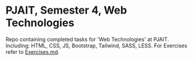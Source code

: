 # PJAIT, Semester 4, Web Technologies
Repo containing completed tasks for 'Web Technologies' at PJAIT. 
Including: HTML, CSS, JS, Bootstrap, Tailwind, SASS, LESS. For Exercises refer to [Exercises.md](https://github.com/Misakuja/PJAIT_Web-Dev/blob/master/Exercises.md).

